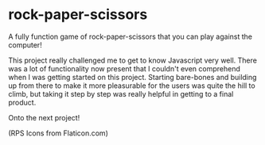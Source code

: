 # rock-paper-scissors


A fully function game of rock-paper-scissors that you can play against the computer!

This project really challenged me to get to know Javascript very well. There was a lot of functionality now present that I couldn't even comprehend when I was getting started on this project. Starting bare-bones and building up from there to make it more pleasurable for the users was quite the hill to climb, but taking it step by step was really helpful in getting to a final product. 

Onto the next project!

(RPS Icons from Flaticon.com)